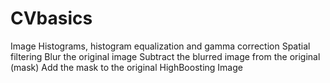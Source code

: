 # CVbasics
Image Histograms, histogram equalization and gamma correction
Spatial filtering
Blur the original image 
Subtract the blurred image from the original (mask)
Add the mask to the original
HighBoosting Image
